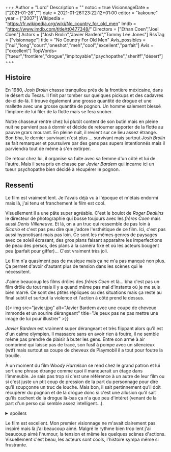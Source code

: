 +++
Author = "Lord"
Description = ""
notoc = true
VisionnageDate = ["2021-01-26",""]
date = 2021-01-26T23:22:12+01:00
editor = "kakoune"
year = ["2007"]
Wikipedia = "https://fr.wikipedia.org/wiki/No_country_for_old_men"
Imdb = "https://www.imdb.com/title/tt0477348/"
Directors = ["Ethan Coen","Joel Coen"]
Actors = ["Josh Brolin","Javier Bardem","Tommy Lee Jones"]
RssTag = ["visionnage"]
title = "No Country For Old Men"
Avis_possibles = ["nul","long","court","oneshot","meh","cool","excellent","parfait"]
Avis = ["excellent"] 
TopWords=["tueur","frontière","drogue","impitoyable","psychopathe","sheriff","désert"]
+++

## Histoire
En 1980, *Josh Brolin* chasse tranquilou près de la frontière méxicaine, dans le désert du Texas.
Il finit par tomber sur quelques pickups et des cadavres de-ci de-là.
Il trouve également une grosse quantité de drogue et une mallette avec une grosse quantité de pognon.
Un homme salement blessé l'implore de lui filer de la flotte mais se fera snober.

Notre chasseur rentre chez lui plutôt content de son butin mais en pleine nuit ne parvient pas à dormir et décide de retourner apporter de la flotte au pauvre grars mourant.
En pleine nuit, il revient sur ce lieu assez étrange.
Bon bha, le dernier survivant n'est plus … survivant mais surtout *Josh Brolin* se fait remarquer et poursuivre par des gens pas supers intentionnés mais il parviendra tout de même à s'en extirper.

De retour chez lui, il organise sa fuite avec sa femme d'un côté et lui de l'autre.
Mais il sera pris en chasse par *Javier Bardem* qui incarne ici un tueur psychopathe bien décidé à récupérer le pognon.

## Ressenti
Le film est vraiment lent.
Je l'avais déjà vu à l'époque et m'étais endormi mais là, j'ai tenu et franchement le film est cool.

Visuellement il a une pâte super agréable.
C'est le boulot de *Roger Deakins* le directeur de photographie qui bosse toujours avec les *frêres Coen* mais aussi *Denis Villeneuve*.
Et là, on a un truc qui ressemble de pas loin à *Sicario* et c'est pas peu dire que j'adore l'esthétique de ce film.
Ici, c'est pas aussi hypnotisant mais pas loin.
Ce sont les mêmes genres de paysages avec ce soleil écrasant, des gros plans faisant apparaitre les imperfections de peau des persos, des plans à la caméra fixe et où les acteurs bougent peu (parfait pour giffer)…
C'est vraiment très joli.

Le film n'a quasiment pas de musique mais ça ne m'a pas manqué non plus.
Ça permet d'avoir d'autant plus de tension dans les scènes qui le nécessitent.

J'aime beaucoup les films drôles des *frêres Coen* et là… bha c'est pas un film drôle du tout mais il y a quand même pas mal d'instants où je me suis bien marré.
Ce sont des ptites répliques ou des situations mais ça reste au final subtil et surtout la violence et l'action à côté prend le dessus.

{{< img src="javier.jpg" alt="Javier Bardem avec une coupe de cheveux immonde et un sourire dérangeant" title="Je peux pas ne pas mettre une image de lui pour illustrer" >}}

*Javier Bardem* est vraiment super dérangeant et très flippant alors qu'il est d'un calme olympien.
Il massacre sans en avoir rien à foutre, il ne semble même pas prendre de plaisir à buter les gens.
Entre son arme à air comprimé qui laisse pas de trace, son fusil à pompe avec un silencieux (wtf) mais surtout sa coupe de cheveux de Playmobil il a tout pour foutre la trouille.

À un moment du film *Woody Harrelson* se rend chez le grand patron et lui sort une phrase étrange comme quoi il manquerait un étage dans l'immeuble.
Je sais pas trop si c'est une référence à un autre de leur film ou si c'est juste un ptit coup de pression de la part du personnage pour dire qu'il soupçonne un truc de louche.
Mais bon, il sait pertinnement qu'il doit récupérer du pognon et de la drogue donc si c'est une allusion qu'il sait qu'ils cachent de la drogue là-bas ça n'a que peu d'intéret (venant de la part d'un perso qui semble assez intelligent…).

<details><summary>spoilers</summary>

L'histoire est assez frustrante :

  - si l'on s'accroche au personnage de *Josh Brolin* parcequ'il se fait crever sans qu'on sache vraiment comment vu que ce n'est pas montré. Toujours est-il que c'est par des méxicains que l'on a visiblement pas vu auparavant. Donc malgré tous ses efforts il ne parvient pas à ses fins et en plus pour les spectateurs c'est pas montré.
  - si l'on s'attache à *Tommy Lee Jones* parcequ'il ne parvient pas à chopper la thune, la drogue, *Josh Brolin*, *Javier Bardem* ou les méxicains. Il part à la retraite tout tristouille en pleine dépression.
  - si l'on s'attache à *Javier Bardem* (heuu posez-vous des questions si c'est le cas). Il ne parvient pas non plus à ses fins mais décide de quand même buter la femme de *Brolin* sans y prendre de plaisir. Et puis globalement avec tout le mal qu'il se donne il ne parvient pas non plus à ses fins.

Au final tout se désamorce un peu tout seul comme un deus ex machina inversé.
C'est déroutant et frustrant mais au final c'est tellement rare que j'ai bien aimé.
</details>

Le film est excellent.
Mon premier visionnage ne m'avait clairement pas inspiré mais là j'ai beaucoup aimé.
Malgré le rythme bien trop lent j'ai beaucoup aimé l'humour, la tension et même les quelques scènes d'actions.
Visuellement c'est beau, les acteurs sont cools, l'histoire sympa même si frustrante.
